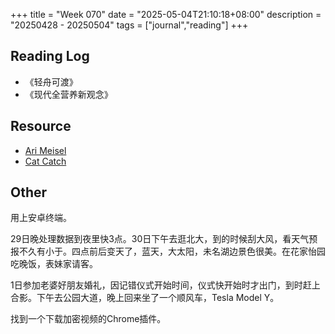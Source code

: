 +++
title = "Week 070"
date = "2025-05-04T21:10:18+08:00"
description = "20250428 - 20250504"
tags = ["journal","reading"]
+++

## Reading Log

* 《轻舟可渡》
* 《现代全营养新观念》

## Resource

* [Ari Meisel](https://www.arimeisel.com)
* [Cat Catch](https://github.com/xifangczy/cat-catch)

## Other

用上安卓终端。

29日晚处理数据到夜里快3点。30日下午去逛北大，到的时候刮大风，看天气预报不久有小于。四点前后变天了，蓝天，大太阳，未名湖边景色很美。在花家怡园吃晚饭，表妹家请客。

1日参加老婆好朋友婚礼，因记错仪式开始时间，仪式快开始时才出门，到时赶上合影。下午去公园大道，晚上回来坐了一个顺风车，Tesla Model Y。

找到一个下载加密视频的Chrome插件。


